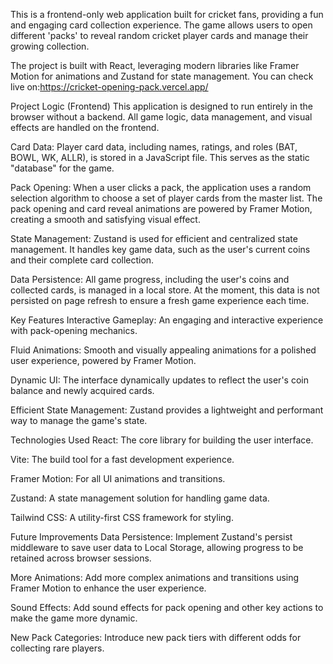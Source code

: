 
This is a frontend-only web application built for cricket fans, providing a fun and engaging card collection experience. The game allows users to open different 'packs' to reveal random cricket player cards and manage their growing collection.

The project is built with React, leveraging modern libraries like Framer Motion for animations and Zustand for state management.
You can check live on:https://cricket-opening-pack.vercel.app/

Project Logic (Frontend)
This application is designed to run entirely in the browser without a backend. All game logic, data management, and visual effects are handled on the frontend.

Card Data: Player card data, including names, ratings, and roles (BAT, BOWL, WK, ALLR), is stored in a JavaScript file. This serves as the static "database" for the game.

Pack Opening: When a user clicks a pack, the application uses a random selection algorithm to choose a set of player cards from the master list. The pack opening and card reveal animations are powered by Framer Motion, creating a smooth and satisfying visual effect.

State Management: Zustand is used for efficient and centralized state management. It handles key game data, such as the user's current coins and their complete card collection.

Data Persistence: All game progress, including the user's coins and collected cards, is managed in a local store. At the moment, this data is not persisted on page refresh to ensure a fresh game experience each time.

Key Features
Interactive Gameplay: An engaging and interactive experience with pack-opening mechanics.

Fluid Animations: Smooth and visually appealing animations for a polished user experience, powered by Framer Motion.

Dynamic UI: The interface dynamically updates to reflect the user's coin balance and newly acquired cards.

Efficient State Management: Zustand provides a lightweight and performant way to manage the game's state.

Technologies Used
React: The core library for building the user interface.

Vite: The build tool for a fast development experience.

Framer Motion: For all UI animations and transitions.

Zustand: A state management solution for handling game data.

Tailwind CSS: A utility-first CSS framework for styling.

Future Improvements
Data Persistence: Implement Zustand's persist middleware to save user data to Local Storage, allowing progress to be retained across browser sessions.

More Animations: Add more complex animations and transitions using Framer Motion to enhance the user experience.

Sound Effects: Add sound effects for pack opening and other key actions to make the game more dynamic.

New Pack Categories: Introduce new pack tiers with different odds for collecting rare players.
